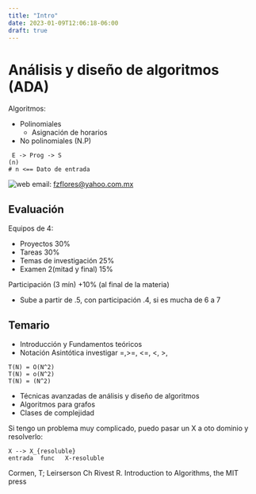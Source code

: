```yaml
---
title: "Intro"
date: 2023-01-09T12:06:18-06:00
draft: true
---
```


# Análisis y diseño de algoritmos (ADA)

Algoritmos:
+ Polinomiales
    + Asignación de horarios
+ No polinomiales (N.P)

```mermaid
 E -> Prog -> S
(n)
# n <== Dato de entrada
```

![web](www.cs.buap.mx/~zacarias/FZF/)
email: fzflores@yahoo.com.mx

## Evaluación

Equipos de 4:
+ Proyectos               30%
+ Tareas                  30%
+ Temas de investigación  25%
+ Examen 2(mitad y final) 15%

Participación (3 mín) +10% (al final de la materia)
+ Sube a partir de .5, con participación .4, si es mucha de 6 a 7

## Temario

+ Introducción y Fundamentos teóricos
+ Notación Asintótica
investigar =,>=, <=, <, >,
```
T(N) = O(N^2)
T(N) = o(N^2)
T(N) = (N^2)
```

+ Técnicas avanzadas de análisis y diseño de algoritmos
+ Algoritmos para grafos
+ Clases de complejidad

Si tengo un problema muy complicado, puedo pasar un X a oto dominio y resolverlo:
```mermaid
X --> X_{resoluble} 
entrada  func   X-resoluble
```

Cormen, T; Leirserson Ch Rivest R. Introduction to Algorithms, the MIT press
